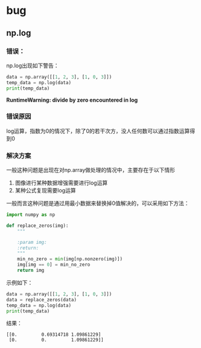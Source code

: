 # bug

## np.log

### 错误：

np.log出现如下警告：

```python
data = np.array([[1, 2, 3], [1, 0, 3]])
temp_data = np.log(data)
print(temp_data)
```

**RuntimeWarning: divide by zero encountered in log**

### 错误原因

log运算，指数为0的情况下，除了0的若干次方，没人任何数可以通过指数运算得到0

### 解决方案

一般这种问题是出现在对np.array做处理的情况中，主要存在于以下情形

1. 图像进行某种数据增强需要进行log运算
2. 某种公式复现需要log运算

一般而言这种问题是通过用最小数据来替换掉0值解决的，可以采用如下方法：


```python
import numpy as np

def replace_zeros(img):
    """

    :param img:
    :return:
    """
    min_no_zero = min(img[np.nonzero(img)])
    img[img == 0] = min_no_zero
    return img
```

示例如下：
```python
data = np.array([[1, 2, 3], [1, 0, 3]])
data = replace_zeros(data)
temp_data = np.log(data)
print(temp_data)
```

结果：
```
[[0.         0.69314718 1.09861229]
 [0.         0.         1.09861229]]
```
